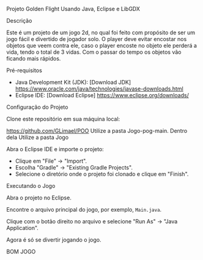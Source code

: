 Projeto Golden Flight Usando Java, Eclipse e LibGDX


Descrição

Este é um projeto de um jogo 2d, no qual foi feito com propósito de ser um jogo fácil e divertido de jogador solo. O player deve evitar encostar nos objetos que veem contra ele, caso o player encoste no objeto ele perderá a vida, tendo o total de 3 vidas. Com o passar do tempo os objetos vão ficando mais rápidos.

Pré-requisitos

- Java Development Kit (JDK): [Download JDK] https://www.oracle.com/java/technologies/javase-downloads.html
- Eclipse IDE: [Download Eclipse]
https://www.eclipse.org/downloads/

Configuração do Projeto

 Clone este repositório em sua máquina local:

https://github.com/GLimael/POO
Utilize a pasta Jogo-pog-main.
Dentro dela Utilize a pasta Jogo

Abra o Eclipse IDE e importe o projeto:

- Clique em "File" -> "Import".
- Escolha "Gradle" -> "Existing Gradle Projects".
- Selecione o diretório onde o projeto foi clonado e clique em "Finish".

Executando o Jogo

Abra o projeto no Eclipse.

Encontre o arquivo principal do jogo, por exemplo, `Main.java`.

Clique com o botão direito no arquivo e selecione "Run As" -> "Java Application".

Agora é só se divertir jogando o jogo.

BOM JOGO
